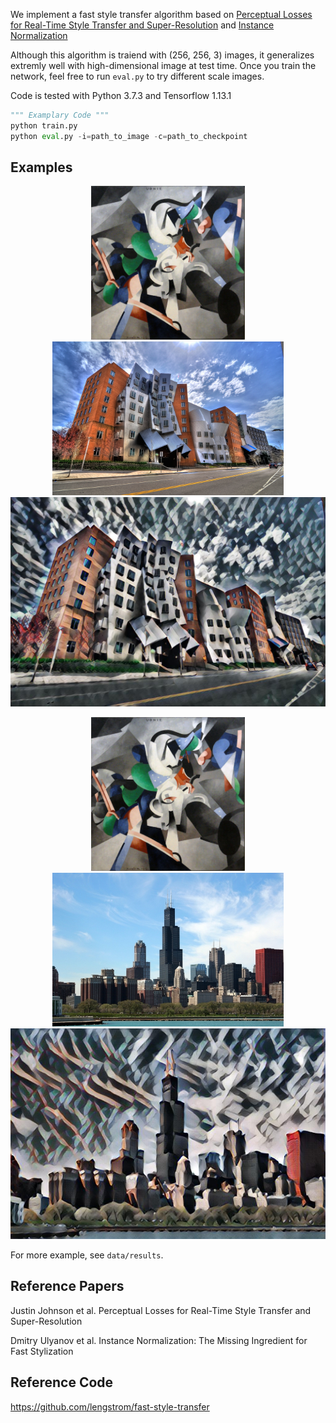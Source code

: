 We implement a fast style transfer algorithm based on [Perceptual Losses for Real-Time Style Transfer and Super-Resolution](ref1) and [Instance Normalization](#ref2)

Although this algorithm is traiend with (256, 256, 3) images, it generalizes extremly well with high-dimensional image at test time. Once you train the network, feel free to run `eval.py` to try different scale images.

Code is tested with Python 3.7.3 and Tensorflow 1.13.1

```python
""" Examplary Code """
python train.py
python eval.py -i=path_to_image -c=path_to_checkpoint
```

## Examples

<p align = 'center'>
<img src = 'data/style/udnie.jpg' height = '246px'>
<img src = 'data/content/stata.jpg' height = '246px'>
<a href = 'data/results/stata-udnie.jpg'><img src = 'data/results/stata-udnie.jpg' width = '627px'></a>
</p>
<p align = 'center'>

<p align = 'center'>
<img src = 'data/style/udnie.jpg' height = '246px'>
<img src = 'data/content/chicago.jpg' height = '246px'>
<a href = 'data/results/chicago-udnie.jpg'><img src = 'data/results/chicago-udnie.jpg' width = '627px'></a>
</p>
<p align = 'center'>

For more example, see `data/results`.

## Reference Papers

<a name='ref1'></a>Justin Johnson et al. Perceptual Losses for Real-Time Style Transfer and Super-Resolution

<a name='ref2'></a>Dmitry Ulyanov et al. Instance Normalization: The Missing Ingredient for Fast Stylization

## Reference Code

https://github.com/lengstrom/fast-style-transfer